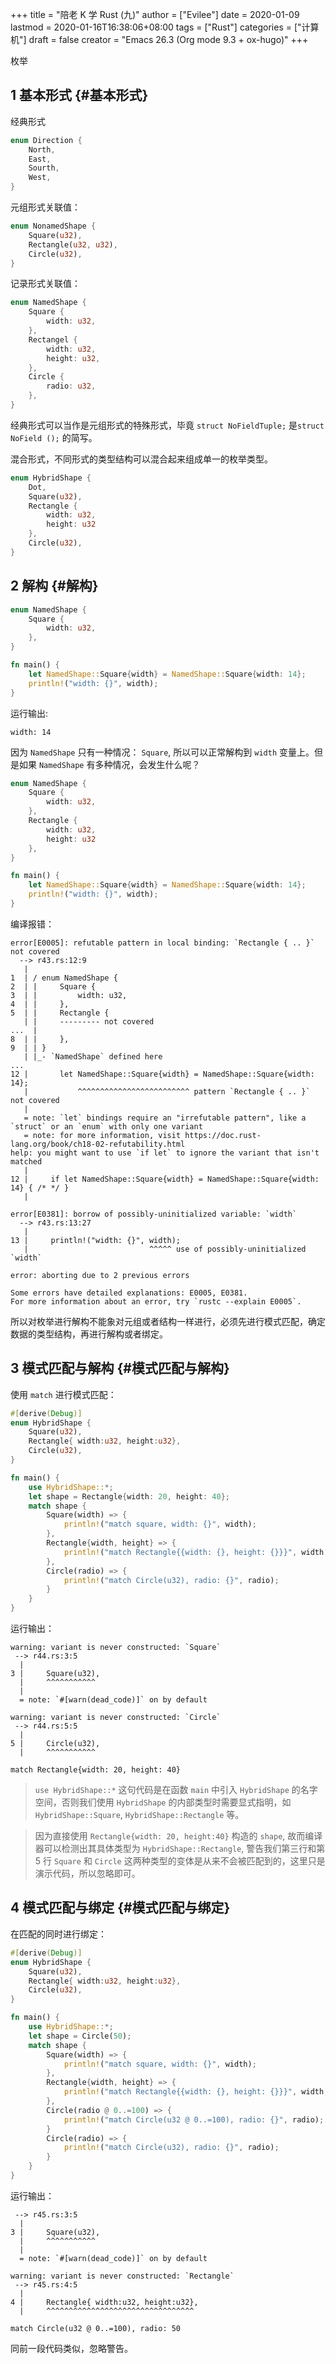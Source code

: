 +++
title = "陪老 K 学 Rust (九)"
author = ["Evilee"]
date = 2020-01-09
lastmod = 2020-01-16T16:38:06+08:00
tags = ["Rust"]
categories = ["计算机"]
draft = false
creator = "Emacs 26.3 (Org mode 9.3 + ox-hugo)"
+++

枚举
<!--more-->


## <span class="section-num">1</span> 基本形式 {#基本形式}

经典形式

```rust
enum Direction {
    North,
    East,
    Sourth,
    West,
}
```

元组形式关联值：

```rust
enum NonamedShape {
    Square(u32),
    Rectangle(u32, u32),
    Circle(u32),
}
```

记录形式关联值：

```rust
enum NamedShape {
    Square {
        width: u32,
    },
    Rectangel {
        width: u32,
        height: u32,
    },
    Circle {
        radio: u32,
    },
}
```

经典形式可以当作是元组形式的特殊形式，毕竟 `struct NoFieldTuple;` 是`struct NoField ();` 的简写。

混合形式，不同形式的类型结构可以混合起来组成单一的枚举类型。

```rust
enum HybridShape {
    Dot,
    Square(u32),
    Rectangle {
        width: u32,
        height: u32
    },
    Circle(u32),
}
```


## <span class="section-num">2</span> 解构 {#解构}

```rust
enum NamedShape {
    Square {
        width: u32,
    },
}

fn main() {
    let NamedShape::Square{width} = NamedShape::Square{width: 14};
    println!("width: {}", width);
}
```

运行输出:

```text
width: 14
```

因为 `NamedShape` 只有一种情况： `Square`, 所以可以正常解构到 `width` 变量上。但是如果 `NamedShape` 有多种情况，会发生什么呢？

```rust
enum NamedShape {
    Square {
        width: u32,
    },
    Rectangle {
        width: u32,
        height: u32
    },
}

fn main() {
    let NamedShape::Square{width} = NamedShape::Square{width: 14};
    println!("width: {}", width);
}
```

编译报错：

```text
error[E0005]: refutable pattern in local binding: `Rectangle { .. }` not covered
  --> r43.rs:12:9
   |
1  | / enum NamedShape {
2  | |     Square {
3  | |         width: u32,
4  | |     },
5  | |     Rectangle {
   | |     --------- not covered
...  |
8  | |     },
9  | | }
   | |_- `NamedShape` defined here
...
12 |       let NamedShape::Square{width} = NamedShape::Square{width: 14};
   |           ^^^^^^^^^^^^^^^^^^^^^^^^^ pattern `Rectangle { .. }` not covered
   |
   = note: `let` bindings require an "irrefutable pattern", like a `struct` or an `enum` with only one variant
   = note: for more information, visit https://doc.rust-lang.org/book/ch18-02-refutability.html
help: you might want to use `if let` to ignore the variant that isn't matched
   |
12 |     if let NamedShape::Square{width} = NamedShape::Square{width: 14} { /* */ }
   |

error[E0381]: borrow of possibly-uninitialized variable: `width`
  --> r43.rs:13:27
   |
13 |     println!("width: {}", width);
   |                           ^^^^^ use of possibly-uninitialized `width`

error: aborting due to 2 previous errors

Some errors have detailed explanations: E0005, E0381.
For more information about an error, try `rustc --explain E0005`.
```

所以对枚举进行解构不能象对元组或者结构一样进行，必须先进行模式匹配，确定数据的类型结构，再进行解构或者绑定。


## <span class="section-num">3</span> 模式匹配与解构 {#模式匹配与解构}

使用 `match` 进行模式匹配：

```rust
#[derive(Debug)]
enum HybridShape {
    Square(u32),
    Rectangle{ width:u32, height:u32},
    Circle(u32),
}

fn main() {
    use HybridShape::*;
    let shape = Rectangle{width: 20, height: 40};
    match shape {
        Square(width) => {
            println!("match square, width: {}", width);
        },
        Rectangle{width, height} => {
            println!("match Rectangle{{width: {}, height: {}}}", width, height);
        },
        Circle(radio) => {
            println!("match Circle(u32), radio: {}", radio);
        }
    }
}
```

运行输出：

```text
warning: variant is never constructed: `Square`
 --> r44.rs:3:5
  |
3 |     Square(u32),
  |     ^^^^^^^^^^^
  |
  = note: `#[warn(dead_code)]` on by default

warning: variant is never constructed: `Circle`
 --> r44.rs:5:5
  |
5 |     Circle(u32),
  |     ^^^^^^^^^^^

match Rectangle{width: 20, height: 40}
```

> `use HybridShape::*` 这句代码是在函数 `main` 中引入
> `HybridShape` 的名字空间，否则我们使用 `HybridShape` 的内部类型时需要显式指明，如 `HybridShape::Square`, `HybridShape::Rectangle` 等。

<!--quoteend-->

> 因为直接使用 `Rectangle{width: 20, height:40}` 构造的
> `shape`, 故而编译器可以检测出其具体类型为 `HybridShape::Rectangle`, 警告我们第三行和第 5 行 `Square` 和 `Circle` 这两种类型的变体是从来不会被匹配到的，这里只是演示代码，所以忽略即可。


## <span class="section-num">4</span> 模式匹配与绑定 {#模式匹配与绑定}

在匹配的同时进行绑定：

```rust
#[derive(Debug)]
enum HybridShape {
    Square(u32),
    Rectangle{ width:u32, height:u32},
    Circle(u32),
}

fn main() {
    use HybridShape::*;
    let shape = Circle(50);
    match shape {
        Square(width) => {
            println!("match square, width: {}", width);
        },
        Rectangle{width, height} => {
            println!("match Rectangle{{width: {}, height: {}}}", width, height);
        },
        Circle(radio @ 0..=100) => {
            println!("match Circle(u32 @ 0..=100), radio: {}", radio);
        }
        Circle(radio) => {
            println!("match Circle(u32), radio: {}", radio);
        }
    }
}
```

运行输出：

```text
 --> r45.rs:3:5
  |
3 |     Square(u32),
  |     ^^^^^^^^^^^
  |
  = note: `#[warn(dead_code)]` on by default

warning: variant is never constructed: `Rectangle`
 --> r45.rs:4:5
  |
4 |     Rectangle{ width:u32, height:u32},
  |     ^^^^^^^^^^^^^^^^^^^^^^^^^^^^^^^^^

match Circle(u32 @ 0..=100), radio: 50
```

同前一段代码类似，忽略警告。
